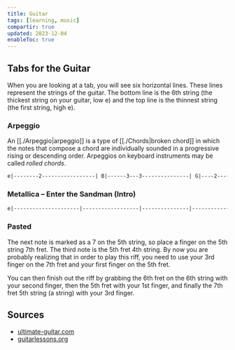 ```yaml
---
title: Guitar
tags: [learning, music]
compartir: true
updated: 2023-12-04
enableToc: true
---
```


## Tabs for the Guitar

When you are looking at a tab, you will see six horizontal lines. These lines represent the strings of the guitar. The bottom line is the 6th string (the thickest string on your guitar, low e) and the top line is the thinnest string (the first string, high e).

### Arpeggio

An [[./Arpeggio|arpeggio]] is a type of [[./Chords|broken chord]] in which the notes that compose a chord are individually sounded in a progressive rising or descending order. Arpeggios on keyboard instruments may be called _rolled chords_.

```md
e|--------2-----------------| B|------3---3---------------| G|----2-------2-------------| D|--0-----------------------| A|--------------------------| E|--------------------------|
```

### Metallica – Enter the Sandman (Intro)

```md
e|---------------------|------------------|---------------|--------------------| B|---------------------|------------------|---------------|--------------------| G|---------------------|------------------|---------------|--------------------| D|-------5-------------|----5-------------|----5----------|--------------------| A|----7-----------7----|-7-----------7----|-7-----------7-|--------------------| E|-0--------6--5-----0-|-------6--5-----0-|-------6--5----|--------------------|
```

### Pasted

The next note is marked as a 7 on the 5th string, so place a finger on the 5th string 7th fret. The third note is the 5th fret 4th string. By now you are probably realizing that in order to play this riff, you need to use your 3rd finger on the 7th fret and your first finger on the 5th fret.

You can then finish out the riff by grabbing the 6th fret on the 6th string with your second finger, then the 5th fret with your 1st finger, and finally the 7th fret 5th string (a string) with your 3rd finger.

## Sources

- [ultimate-guitar.com](https://tabs.ultimate-guitar.com/tab/metallica/enter-sandman-tabs-8595)
- [guitarlessons.org](https://www.guitarlessons.org/lessons/read-guitar-tabs/)
